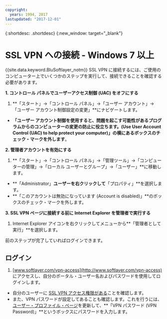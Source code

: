 ```yaml
---
copyright:
  years: 1994, 2017
lastupdated: "2017-12-01"
---
```


{:shortdesc: .shortdesc}
{:new_window: target="_blank"}

# SSL VPN への接続 - Windows 7 以上

{{site.data.keyword.BluSoftlayer_notm}} SSL VPN に接続するには、ご使用のコンピューター上でいくつかのステップを実行して、接続できることを確認する必要があります。

**1. コントロール パネルでユーザーアクセス制御 (UAC) をオフにする**

1. **「スタート」->「コントロール パネル」->「ユーザー アカウント」->「ユーザー アカウント制御設定の変更」**にナビゲートします。
* **「ユーザー アカウント制御を使用すると、問題を起こす可能性があるプログラムからのコンピューターの変更の防止に役立ちます。(Use User Account Control (UAC) to help protect your computer)」**の横にあるボックスの**チェック・マークを外します**。

**2. 管理者アカウントを有効にする**

1. **「スタート」->「コントロール パネル」->「管理ツール」->「コンピューターの管理」->「ローカル ユーザーとグループ」->「ユーザー」**に移動します。 
* **「Administrator」**ユーザーを右クリックして**「プロパティ」**を選択します。 
* **「このアカウントは無効になっています (Account is disabled)」**のボックスのチェック・マークを外します。

**3. SSL VPN ページに接続する前に Internet Explorer を管理者で実行する**

1. Internet Explorer アイコンを右クリックしてメニューから**「管理者として実行」**を選択します。

前のステップが完了していればログインできます。 

## ログイン

1. [www.softlayer.com/vpn-access](http://www.softlayer.com/vpn-access) にアクセスし、自分のポータル・ユーザー名およびパスワードを使用してログインします。 
* 自分のユーザーに [SSL VPN アクセス権限がある](edit-users-vpn-access.html)ことを確認します。  
* また、VPN パスワードが設定してあることも確認します。これを行うには、[ユーザー・プロファイル・ページ](https://control.softlayer.com/account/user/profile)を更新して、**「VPN パスワード (VPN Password)」**というボックスにパスワードを入力します。
